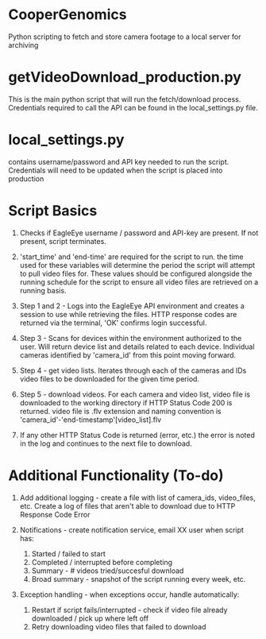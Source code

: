 # CooperGenomics
Python scripting to fetch and store camera footage to a local server for archiving

# getVideoDownload_production.py
This is the main python script that will run the fetch/download process. Credentials required to call the API can be found in the local_settings.py file.

# local_settings.py
contains username/password and API key needed to run the script. Credentials will need to be updated when the script is placed into production

# Script Basics

1. Checks if EagleEye username / password and API-key are present. If not present, script terminates.

2. 'start_time' and 'end-time' are required for the script to run. the time used for these variables will determine the period the script will attempt to pull video files for. These values should be configured alongside the running schedule for the script to ensure all video files are retrieved on a running basis.

3. Step 1 and 2 - Logs into the EagleEye API environment and creates a session to use while retrieving the files. HTTP response codes are returned via the terminal, 'OK' confirms login successful.

4. Step 3 - Scans for devices within the environment authorized to the user. Will return device list and details related to each device. Individual cameras identified by 'camera_id' from this point moving forward.

5. Step 4 - get video lists. Iterates through each of the cameras and IDs video files to be downloaded for the given time period.

6. Step 5 - download videos. For each camera and video list, video file is downloaded to the working directory if HTTP Status Code 200 is returned. video file is .flv extension and naming convention is 'camera_id'-'end-timestamp'[video_list].flv

7. If any other HTTP Status Code is returned (error, etc.) the error is noted in the log and continues to the next file to download.

# Additional Functionality (To-do)
1. Add additional logging - create a file with list of camera_ids, video_files, etc. Create a log of files that aren't able to download due to HTTP Response Code Error

2. Notifications - create notification service, email XX user when script has:
    1. Started / failed to start
    2. Completed / interrupted before completing
    3. Summary - # videos tried/succesful download
    4. Broad summary - snapshot of the script running every week, etc.

3. Exception handling - when exceptions occur, handle automatically:
    1. Restart if script fails/interrupted - check if video file already downloaded / pick up where left off
    2. Retry downloading video files that failed to download
